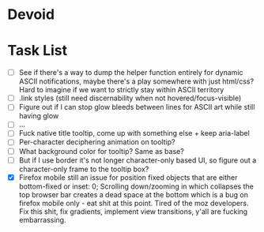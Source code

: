 # Devoid

# Task List

- [ ] See if there's a way to dump the helper function entirely for dynamic ASCII notifications, maybe there's a play somewhere with just html/css? Hard to imagine if we want to strictly stay within ASCII territory
- [ ] .link styles (still need discernability when not hovered/focus-visible)
- [ ] Figure out if I can stop glow bleeds between lines for ASCII art while still having glow
- [ ] ...
- [ ] Fuck native title tooltip, come up with something else + keep aria-label
- [ ] Per-character deciphering animation on tooltip?
- [ ] What background color for tooltip? Same as base?
- [ ] But if I use border it's not longer character-only based UI, so figure out a character-only frame to the tooltip box?
- [x] Firefox mobile still an issue for position fixed objects that are either bottom-fixed or inset: 0; Scrolling down/zooming in which collapses the top browser bar creates a dead space at the bottom which is a bug on firefox mobile only - eat shit at this point. Tired of the moz developers. Fix this shit, fix gradients, implement view transitions, y'all are fucking embarrassing.
